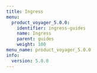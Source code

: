 ```yaml
---
title: Ingress
menu:
  product_voyager_5.0.0:
    identifier: ingress-guides
    name: Ingress
    parent: guides
    weight: 100
menu_name: product_voyager_5.0.0
info:
  version: 5.0.0
---
```


